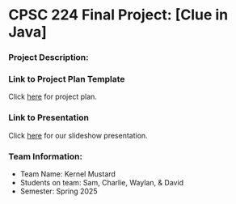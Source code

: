 # CPSC 224 Final Project: [Clue in Java]

### Project Description:

### Link to Project Plan Template
Click [here](https://docs.google.com/document/d/1rAvvZDO3ekzQprj72YmAgo4J0YhkDa2sA9NYbiRW6rM/edit?usp=sharing) for project plan.

### Link to Presentation
Click [here](https://gonzagau-my.sharepoint.com/:p:/g/personal/sallen13_zagmail_gonzaga_edu/ESNdwciabjlNgwlN-Q5CIeQBLOdNvSVqUkq6q4VIp82lbw?e=j9tep1) for our slideshow presentation.

### Team Information:

- Team Name: Kernel Mustard
- Students on team: Sam, Charlie, Waylan, & David
- Semester: Spring 2025


